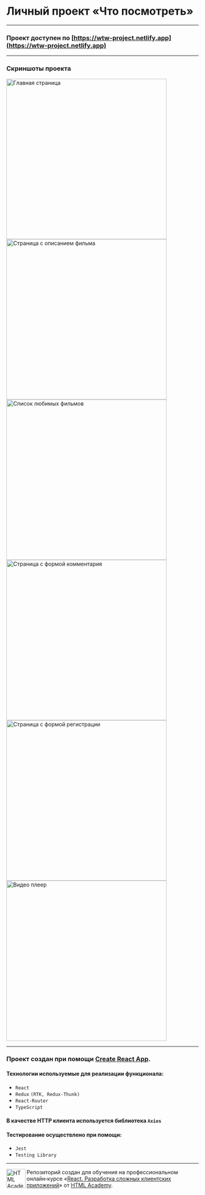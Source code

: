 # Личный проект «Что посмотреть»

---

### Проект доступен по [https://wtw-project.netlify.app](https://wtw-project.netlify.app)

---

### Скриншоты проекта
<img width="420" alt="Главная страница" src="https://user-images.githubusercontent.com/89462502/188873640-980068bc-6654-4a8c-a05f-cbf49071d3ce.jpg"> <img width="420" alt="Страница с описанием фильма" src="https://user-images.githubusercontent.com/89462502/188873643-61aa7bbb-515b-45c8-8a8e-6d34506440fd.jpg"> <img width="420" alt="Список любимых фильмов" src="https://user-images.githubusercontent.com/89462502/188873651-821170e3-c957-4c0f-8ae9-85c64a9f3031.jpg"> <img width="420" alt="Страница с формой комментария" src="https://user-images.githubusercontent.com/89462502/188873652-8f3306cd-667d-4d87-bd3a-33858b737481.jpg"> <img width="420" alt="Страница с формой регистрации" src="https://user-images.githubusercontent.com/89462502/188873656-12c89d2b-cc48-49bf-ad97-19855da6ba6b.jpg"> <img width="420" alt="Видео плеер" src="https://user-images.githubusercontent.com/89462502/188873661-830aa6da-36dc-4acb-81c0-dd2680197537.jpg">

___

### Проект создан при помощи [Create React App](https://create-react-app.dev/).
#### Технологии используемые для реализации функционала:
* `React`
* `Redux` `(RTK, Redux-Thunk)`
* `React-Router`
* `TypeScript`
#### В качестве HTTP клиента используется библиотека `Axios`
#### Тестирование осуществлено при помощи:
* `Jest`
* `Testing Library`

---

<a href="https://htmlacademy.ru/intensive/react"><img align="left" width="50" height="50" title="HTML Academy" src="https://up.htmlacademy.ru/static/img/intensive/react/logo-for-github.png"></a>

Репозиторий создан для обучения на профессиональном онлайн‑курсе «[React. Разработка сложных клиентских приложений](https://htmlacademy.ru/intensive/react)» от [HTML Academy](https://htmlacademy.ru).
